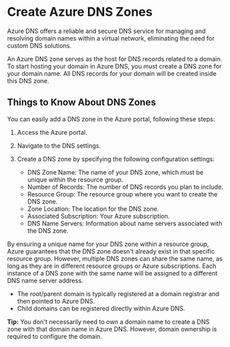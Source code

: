 # Create Azure DNS Zones

Azure DNS offers a reliable and secure DNS service for managing and resolving domain names within a virtual network, eliminating the need for custom DNS solutions.

An Azure DNS zone serves as the host for DNS records related to a domain. To start hosting your domain in Azure DNS, you must create a DNS zone for your domain name. All DNS records for your domain will be created inside this DNS zone.

## Things to Know About DNS Zones

You can easily add a DNS zone in the Azure portal, following these steps:

1. Access the Azure portal.

2. Navigate to the DNS settings.

3. Create a DNS zone by specifying the following configuration settings:
   - DNS Zone Name: The name of your DNS zone, which must be unique within the resource group.
   - Number of Records: The number of DNS records you plan to include.
   - Resource Group: The resource group where you want to create the DNS zone.
   - Zone Location: The location for the DNS zone.
   - Associated Subscription: Your Azure subscription.
   - DNS Name Servers: Information about name servers associated with the DNS zone.

By ensuring a unique name for your DNS zone within a resource group, Azure guarantees that the DNS zone doesn't already exist in that specific resource group. However, multiple DNS zones can share the same name, as long as they are in different resource groups or Azure subscriptions. Each instance of a DNS zone with the same name will be assigned to a different DNS name server address.

- The root/parent domain is typically registered at a domain registrar and then pointed to Azure DNS.
- Child domains can be registered directly within Azure DNS.

**Tip:** You don't necessarily need to own a domain name to create a DNS zone with that domain name in Azure DNS. However, domain ownership is required to configure the domain.
